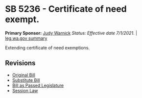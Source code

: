 # SB 5236 - Certificate of need exempt.
**Primary Sponsor:** [Judy Warnick](/person/leg/judith.warnick.md)
*Status: Effective date 7/1/2021.* | [leg.wa.gov summary](https://app.leg.wa.gov/billsummary?BillNumber=5236&Year=2021)

Extending certificate of need exemptions.

## Revisions
* [Original Bill](1/)
* [Substitute Bill](S/)
* [Bill as Passed Legislature](S.PL/)
* [Session Law](S.SL/)